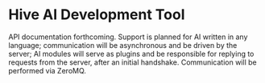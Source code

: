Hive AI Development Tool
====

API documentation forthcoming. Support is planned for AI written in any language; communication will be asynchronous and be driven by the server; AI modules will serve as plugins and be responsible for replying to requests from the server, after an initial handshake. Communication will be performed via ZeroMQ.
